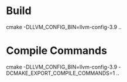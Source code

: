 # Build
cmake -DLLVM_CONFIG_BIN=llvm-config-3.9 ..

# Compile Commands
cmake -DLLVM_CONFIG_BIN=llvm-config-3.9 -DCMAKE_EXPORT_COMPILE_COMMANDS=1 ..
